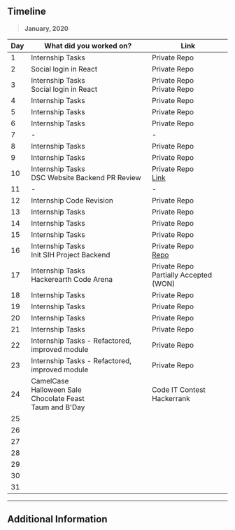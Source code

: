 ## Timeline

> **January, 2020**

| Day | What did you worked on?                                             | Link                                                                          |
| --- | ------------------------------------------------------------------- | ----------------------------------------------------------------------------- |
| 1   | Internship Tasks                                                    | Private Repo                                                                  |
| 2   | Social login in React                                               | Private Repo                                                                  |
| 3   | Internship Tasks<br> Social login in React                          | Private Repo<br> Private Repo                                                 |
| 4   | Internship Tasks                                                    | Private Repo                                                                  |
| 5   | Internship Tasks                                                    | Private Repo                                                                  |
| 6   | Internship Tasks                                                    | Private Repo                                                                  |
| 7   | -                                                                   | -                                                                             |
| 8   | Internship Tasks                                                    | Private Repo                                                                  |
| 9   | Internship Tasks                                                    | Private Repo                                                                  |
| 10  | Internship Tasks<br> DSC Website Backend PR Review                  | Private Repo<br> [Link](https://github.com/dsckiet/website-backend-v2/pull/2) |
| 11  | -                                                                   | -                                                                             |
| 12  | Internship Code Revision                                            | Private Repo                                                                  |
| 13  | Internship Tasks                                                    | Private Repo                                                                  |
| 14  | Internship Tasks                                                    | Private Repo                                                                  |
| 15  | Internship Tasks                                                    | Private Repo                                                                  |
| 16  | Internship Tasks<br> Init SIH Project Backend                       | Private Repo<br> [Repo](https://github.com/ritiksr25/help-me-backend)         |
| 17  | Internship Tasks<br> Hackerearth Code Arena                         | Private Repo<br> Partially Accepted (WON)                                     |
| 18  | Internship Tasks                                                    | Private Repo                                                                  |
| 19  | Internship Tasks                                                    | Private Repo                                                                  |
| 20  | Internship Tasks                                                    | Private Repo                                                                  |
| 21  | Internship Tasks                                                    | Private Repo                                                                  |
| 22  | Internship Tasks - Refactored, improved module                      | Private Repo                                                                  |
| 23  | Internship Tasks - Refactored, improved module                      | Private Repo                                                                  |
| 24  | CamelCase<br> Halloween Sale<br> Chocolate Feast<br> Taum and B'Day | Code IT Contest Hackerrank                                                    |
| 25  |                                                                     |                                                                               |
| 26  |                                                                     |                                                                               |
| 27  |                                                                     |                                                                               |
| 28  |                                                                     |                                                                               |
| 29  |                                                                     |                                                                               |
| 30  |                                                                     |                                                                               |
| 31  |                                                                     |                                                                               |

---

## Additional Information
